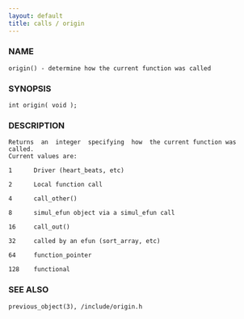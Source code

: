 ```yaml
---
layout: default
title: calls / origin
---
```


### NAME

    origin() - determine how the current function was called

### SYNOPSIS

    int origin( void );

### DESCRIPTION

    Returns  an  integer  specifying  how  the current function was called.
    Current values are:

    1      Driver (heart_beats, etc)

    2      Local function call

    4      call_other()

    8      simul_efun object via a simul_efun call

    16     call_out()

    32     called by an efun (sort_array, etc)

    64     function_pointer

    128    functional

### SEE ALSO

    previous_object(3), /include/origin.h
